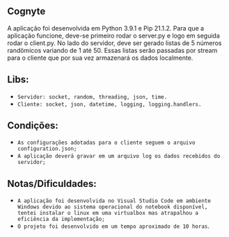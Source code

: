 ## Cognyte

A aplicação foi desenvolvida em Python 3.9.1 e Pip 21.1.2.
Para que a aplicação funcione, deve-se primeiro rodar o server.py e logo em seguida rodar o client.py. 
No lado do servidor, deve ser gerado listas de 5 números randômicos variando de 1 até 50. Essas listas serão passadas por stream para o cliente que por sua vez armazenará os dados localmente.

## Libs:

- `Servidor: socket, random, threading, json, time.`
- `Cliente: socket, json, datetime, logging, logging.handlers.`

## Condições: 

- `As configurações adotadas para o cliente seguem o arquivo configuration.json;`
- `A aplicação deverá gravar em um arquivo log os dados recebidos do servidor;`

## Notas/Dificuldades:

- `A aplicação foi desenvolvida no Visual Studio Code em ambiente Windows devido ao sistema operacional do notebook disponível, tentei instalar o linux em uma virtualbox mas atrapalhou a eficiência da implementação;`
- `O projeto foi desenvolvido em um tempo aproximado de 10 horas`.
